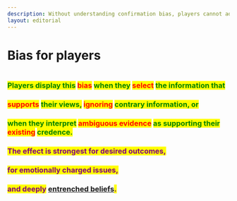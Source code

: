 ```yaml
---
description: Without understanding confirmation bias, players cannot advance their skills.
layout: editorial
---
```


# Bias for players

<figure><img src="../../../../../.gitbook/assets/pexels-btgl-♡-19120026.jpg" alt=""><figcaption></figcaption></figure>

### <mark style="color:green;">Players display this</mark> <mark style="color:red;">bias</mark> <mark style="color:green;">when they</mark> <mark style="color:red;">select</mark> <mark style="color:green;">the information that</mark>&#x20;

### <mark style="color:red;">supports</mark> <mark style="color:green;">their views,</mark> <mark style="color:red;">ignoring</mark> <mark style="color:green;">contrary information, or</mark>&#x20;

### <mark style="color:green;">when they interpret</mark> <mark style="color:red;">ambiguous evidence</mark> <mark style="color:green;">as supporting their</mark> <mark style="color:red;">existing</mark> <mark style="color:green;">credence.</mark>&#x20;



### <mark style="color:purple;">The effect is strongest for desired outcomes,</mark>&#x20;

### <mark style="color:purple;">for emotionally charged issues,</mark>&#x20;

### <mark style="color:purple;">and deeply</mark> [entrenched beliefs](../manifesting/corruption.md)<mark style="color:purple;">.</mark>
